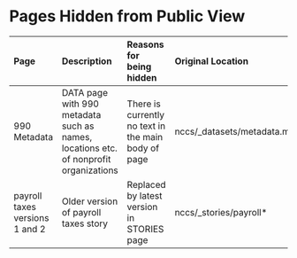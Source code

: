 # Pages Hidden from Public View

|Page|Description|Reasons for being hidden|Original Location|
|:---|:---|:---|:---|
|990 Metadata|DATA page with 990 metadata such as names, locations etc. of nonprofit organizations|There is currently no text in the main body of page|nccs/_datasets/metadata.md|
|payroll taxes versions 1 and 2|Older version of payroll taxes story|Replaced by latest version in STORIES page|nccs/_stories/payroll*|